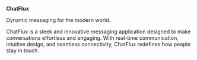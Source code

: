 **ChatFlux**

Dynamic messaging for the modern world.

ChatFlux is a sleek and innovative messaging application designed to make conversations effortless and engaging. With real-time communication, intuitive design, and seamless connectivity, ChatFlux redefines how people stay in touch.
